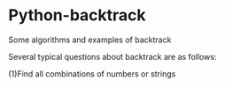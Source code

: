 # Python-backtrack
Some algorithms and examples of backtrack

Several typical questions about backtrack are as follows:

(1)Find all combinations of numbers or strings

